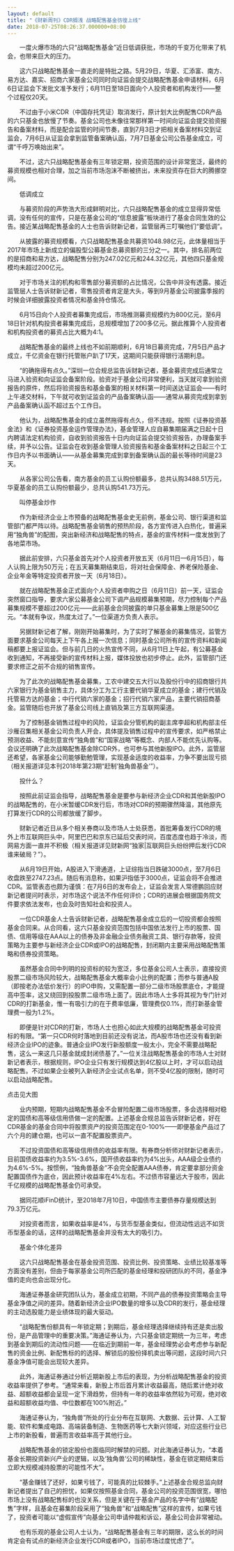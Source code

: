 ```yaml
---
layout: default
title: "《财新周刊》CDR搁浅 战略配售基金彷徨上线"
date: 2018-07-25T08:26:37.000000+08:00
---
```


　　一度火爆市场的六只“战略配售基金”近日低调获批，市场的千变万化带来了机会，也带来巨大的压力。

　　这六只战略配售基金一直走的是特批之路。5月29日，华夏、汇添富、南方、易方达、嘉实、招商六家基金公司同时向证监会提交战略配售基金申请材料，6月6日证监会下发批文准予发行；6月11日至18日面向个人投资者和机构发行——整个过程仅20天。

　　不过由于小米CDR（中国存托凭证）取消发行，原计划大比例配售CDR产品的六只基金也放慢了节奏。基金公司也未像往常那样第一时间向证监会提交验资报告和备案材料，而是配合监管的时间节奏，直到7月3日才把相关备案材料交到证监会，7月6日从证监会拿到监管备案确认函，7月7日基金公司公告基金成立，可谓“千呼万唤始出来”。

　　不过，这六只战略配售基金有三年锁定期，投资范围的设计非常宽泛，最终的募资规模也相对合理，加之当前市场泡沫不断被挤出，未来投资存在巨大的腾挪空间。

　　低调成立

　　与募资阶段的声势浩大形成鲜明对比，六只战略配售基金的成立显得异常低调，没有任何的宣传，只是在基金公司的“信息披露”板块进行了基金合同生效的公告。接近某战略配售基金的人士也告诉财新记者，监管层再三叮嘱他们“要低调”。

　　从披露的募资规模看，六只战略配售基金共募资1048.98亿元，此体量相当于2017年市场上新成立的偏股型公募基金总募资额的三分之一。其中，排名前两位的是招商和易方达，战略配售分别为247.02亿元和244.32亿元，其他四只基金规模均未超过200亿元。

　　对于市场关注的机构和零售部分募资额的占比情况，公告中并没有透露。接近监管层人士告诉财新记者，零售投资者肯定是大头，等到9月基金公司披露季报的时候会详细披露投资者情况和基金持仓情况。

　　6月15日向个人投资者募集完成后，市场推测募资规模约为800亿元，至6月18日针对机构投资者募集完成后，总规模增加了200多亿元。据此推算个人投资者和机构投资者的募资占比大概为4∶1。

　　战略配售基金的最终上线也不如前期顺利，6月18日募资完成，7月5日产品才成立，千亿资金在银行托管账户趴了17天，这期间只能获得银行活期利息。

　　“的确拖得有点久。”深圳一位合规总监告诉财新记者，基金募资完成后通常立马进入验资和向证监会备案阶段。验资对于基金公司非常便利，当天就可拿到验资报告的原件，然后将验资报告和基金备案的相关材料第一时间送达证监会——有时上午递交材料，下午就可收到证监会的产品备案确认函——通常从募资完成到拿到产品备案确认函不超过五个工作日。

　　他认为，战略配售基金的成立虽然拖得有点久，但不违规。按照《证券投资基金法》和《证券投资基金运作管理办法》，基金管理人应自募集期届满之日起十日内聘请法定机构验资，自收到验资报告十日内向证监会提交验资报告，办理备案手续，并予以公告。证监会在收到基金管理人验资报告和基金备案材料之日起三个工作日内予以书面确认——从基金募集完成到拿到备案确认函的最长等待时间是23天。

　　从各家公司公告看，南方基金的员工认购份额最多，总共认购3488.51万元，华夏基金的员工认购份额最少，总共认购541.73万元。

　　叫停基金炒作

　　作为新经济企业上市预备的战略配售基金史无前例，基金公司、银行渠道和监管部门都严阵以待。战略配售基金销售的预热阶段，各方宣传进入白热化，普遍采用“独角兽”的配图，突出新经济和战略配售的特点，基金的宣传材料一度发放到了各地菜市场。

　　据此前安排，六只基金首先对个人投资者开放五天（6月11日—6月15日），每人认购上限为50万元；在五天募集期结束后，将对社会保障金、养老保险基金、企业年金等特定投资者开放一天（6月18日）。

　　就在战略配售基金正式面向个人投资者申购之日（6月11日）前一天，证监会突然窗口指导，要求六家公募基金公司下调产品规模募集预期，尽力控制每个产品募集规模不要超过200亿元——此前基金合同披露的单只基金募集上限是500亿元。“本就有争议，热度太过了。”一位渠道方负责人表示。

　　另据财新记者了解，刚刚开始募集时，为了实时了解基金的募集情况，监管方面要求基金公司每天上下午各上报一次信息；同时基金公司所有的宣传资料和新闻稿都要上报证监会。但与前几日的火热宣传不同，从6月11日上午起，有公募基金收到通知，不再接受新的宣传材料上报，媒体投放也初步停止。此外，监管部门还要求修正之前不合规的销售宣传。

　　为了此次的战略配售基金募集，工农中建交五大行以及股份行中的招商银行共六家银行为基金销售主力，具体分工为工行主要代销华夏成立的基金；建行代销及托管易方达的基金；中行代销六家的基金；招行代销六家产品，主要代销招商基金。监管随后也开放了基金公司线上直销及第三方互联网渠道。

　　为了控制基金销售过程中的风险，证监会分管机构的副主席李超和机构部主任沙雁召集相关基金公司负责人开会，具体提及销售过程中的宣传要求，如严格禁止预测收益、不能刻意宣传“独角兽”和“国家战略”等概念、内部人不能优先认购等。会议还明确了此次战略配售基金除CDR外，也可参与其他新股IPO。此外，监管层还希望，各家基金公司能够勤勉管理，实现基金适度的收益率，力争不要出现亏损（相关报道详见本刊2018年第23期“赶制‘独角兽基金’”）。

　　投什么？

　　按照此前证监会指导，战略配售基金是要参与新经济企业CDR和其他新股IPO的战略配售的，在小米暂缓CDR发行后，市场对CDR的预期骤然降温，其他原先打算发行CDR的公司都放缓了脚步。

　　财新记者近日从多个相关券商以及市场人士处获悉，首批筹备发行CDR的境外上市互联网巨头中，阿里巴巴和京东已延后交表时间，百度态度也趋于冷淡，而网易方面一直并不积极（相关报道详见财新网“独家|互联网巨头纷纷押后发行CDR 谁来破局？”）。

　　从6月19日开始，A股进入下滑通道，上证综指当日跌破3000点，至7月6日收盘跌至2747.23点。随后有消息称，如果沪指低于3000点，证监会将不会推进CDR。监管表态也颇为谨慎：在7月6日的发布会上，证监会发言人常德鹏回应财新记者提问时表示，对市场这个说法不作任何评价；CDR的进展会根据国务院文件要求依法发布，也会及时告知社会和投资人。

　　一位CDR基金人士告诉财新记者，战略配售基金成立后的一切投资都会按照基金合同来。从合同看，这六只基金投资范围包括中国依法发行上市的股票、国债、信用等级在AAA以上的债券及非金融企业债务融资工具、银行存款等，投资策略为主要参与新经济企业CDR或IPO的战略配售，封闭期内主要采用战略配售策略和债券投资策略。

　　虽然基金合同中列明的投资标的较为宽泛，多位基金公司人士表示，直接投资股票二级市场风险较大，战略配售基金大概率会小比例的配置；而参与普通A股（即按老办法低价发行）的IPO申购，又需配置一部分二级市场股票底仓，才能提高中签率，这又绕回到投股票二级市场上面了。因此市场人士多将其视为专门针对CDR的打新基金，惟一有吸引力的在于费率低廉，管理费仅0.1%，而打新基金管理费一般为1.2%。

　　即便是针对CDR的打新，市场人士也担心如此大规模的战略配售基金可投资标的有限。“第一只CDR何时落地到目前还没有说法，而A股市场也还没有看到新经济企业IPO的迹象。普通企业IPO发行新股额度一般太小，完全不需要战略配售，这么一来这几只基金就成封闭债基了。”一位关注战略配售基金的市场人士对财新记者表示，根据规则，IPO企业只有发行规模达到4亿股以上时，才可以启动战略配售。不过如果企业被列入新经济企业试点名单，则不受4亿股的限制，随时可以启动战略配售。

点击见大图


　　业内预期，短期内战略配售基金不会冒险配置二级市场股票，多会选择相对稳定的国债和高等级信用债做一定的配置。上述基金合规总监告诉财新记者，好在CDR基金的基金合同中将股票资产的投资范围定在0-100%——即便基金产品过了六个月的建仓期，也可以一直不配置股票资产。

　　不过投资国债和高等级信用债的收益率有限。有券商分析师对财新记者表示，目前国债收益率约为3.5%-3.6%，国开债收益率约为4%出头，AAA级企业债约为4.6%-5%。按惯例，“独角兽基金”不会完全配置AAA债券，肯定要拿部分资金配置国债作为底仓，因此预计收益率在4%左右。不过债市容量远大于股市，因此千亿规模的战略配售基金仍可承受。

　　据同花顺iFinD统计，至2018年7月10日，中国债市主要债券存量规模达到79.3万亿元。

　　对投资者而言，如果收益率是4%，与货币型基金类似，但流动性远远不如货币型基金的话，这样的战略配售基金并没有太大的吸引力。

　　基金个体化差异

　　这六只战略配售基金在基金投资范围、投资比例、投资策略、业绩比较基准等方面没有差别，但由于每家基金公司所匹配的基金经理和投研团队的不同，基金净值的走向也会出现分化。

　　海通证券基金研究团队认为，基金成立初期，不同产品的债券投资策略会主导基金净值之间的差异。随着新经济企业IPO数量的增多以及CDR的发行，基金经理的主动选股能力是业绩体现的最大驱动。

　　“战略配售份额具有一年锁定期；到期后，基金经理选择继续持有还是卖出股份，是产品管理中的重要决策。”海通证券认为，六只基金锁定期统一为三年，考虑到基金到期后的流动性问题——在临近到期前一年，基金经理势必会考虑参与新配售的资金比例、新配售标的的选择、解锁后的股份择机卖出等问题，这段时间六只基金净值可能会出现较大差异。

　　此外，海通证券通过分析近期新股上市后的表现，为分析战略配售基金的投资收益率提供了参考。“通常来看，新股上市后首月累计收益最高，随后累计绝对收益、超额收益都会呈现一定下滑趋势，但持有一年的收益率依然较为可观，绝对收益和超额收益均值、中位数都在100%附近。”

　　海通证券认为，“独角兽”所处的行业分布在互联网、大数据、云计算、人工智能、软件和集成电路、高端装备制造、生物医药等七大新兴领域，对应这些行业已上市的新股看，普遍而言收益率高于其他行业。

　　战略配售基金的锁定股份也面临同时解禁的问题。对此海通证券认为，“本着基金长期投资新兴产业的逻辑，以及‘独角兽’公司的稀缺性，基金在锁定期结束后立即大规模减持股票的可能性不大”。

　　“基金赚钱了还好，如果亏钱了，可能真的比较棘手。”上述基金合规总监向财新记者提出了自己的担忧，如果仅按照基金合同，基金公司的投资范围很宽，哪怕市场上没有战略配售标的也没关系，但是关键在于基金产品的名字中有“战略配售”字样，且基金在募集阶段采用了“独角兽”和“战略配售”这样的宣传，如果亏钱了，投资者可能以“虚假宣传”向基金公司申请仲裁和诉讼，基金公司会非常被动。

　　也有乐观的基金公司人士认为，“战略配售基金有三年的期限，这么长的时间肯定会有试点的新经济企业发行CDR或者IPO，当前市场过度忧虑了”。

